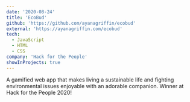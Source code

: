 ```yaml
---
date: '2020-08-24'
title: 'EcoBud'
github: 'https://github.com/ayanagriffin/ecobud'
external: 'https://ayanagriffin.com/ecobud'
tech:
  - JavaScript
  - HTML
  - CSS
company: 'Hack for the People'
showInProjects: true
---
```


A gamified web app that makes living a sustainable life and fighting environmental issues enjoyable with an adorable companion. Winner at Hack for the People 2020!

